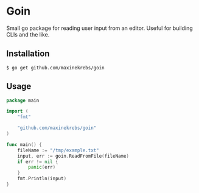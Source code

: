# Goin

Small go package for reading user input from an editor. Useful for building
CLIs and the like.


## Installation

```shell
$ go get github.com/maxinekrebs/goin
```

## Usage

```go
package main

import (
	"fmt"

	"github.com/maxinekrebs/goin"
)

func main() {
	fileName := "/tmp/example.txt"
	input, err := goin.ReadFromFile(fileName)
	if err != nil {
		panic(err)
	}
	fmt.Println(input)
}

```
